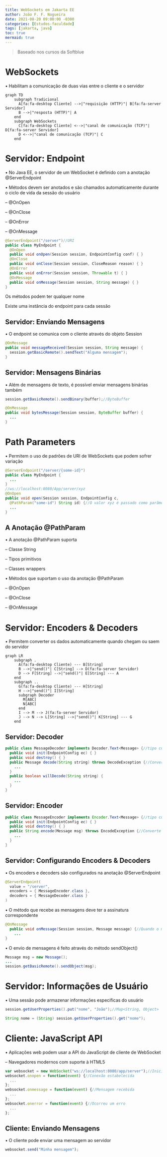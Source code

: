 ```yaml
---
title: WebSockets em Jakarta EE
author: João F. F. Nogueira
date: 2021-08-20 09:00:00 -0300
categories: [Estudos-faculdade]
tags: [jakarta, java]
toc: true
mermaid: true
---
```


> Baseado nos cursos da Softblue

# WebSockets

• Habilitam a comunicação de duas vias entre o cliente e o servidor

```mermaid
graph TD
    subgraph Tradicional
      A[fa:fa-desktop Cliente] -->|"requisição (HTTP)"| B[fa:fa-server Servidor]
      B -->|"resposta (HTTP)"| A
    end
    subgraph WebSockets
      C[fa:fa-desktop Cliente] <-->|"canal de comunicação (TCP)"| D[fa:fa-server Servidor]
      D <-->|"canal de comunicação (TCP)"| C
    end    
```

# Servidor: Endpoint

• No Java EE, o servidor de um WebSocket é definido com a anotação @ServerEndpoint

• Métodos devem ser anotados e são chamados automaticamente durante o ciclo de vida da sessão do usuário

– @OnOpen

– @OnClose

– @OnError

– @OnMessage

```java
@ServerEndpoint("/server")//URI
public class MyEndpoint {
  @OnOpen
  public void onOpen(Session session, EndpointConfig conf) { }
  @OnClose
  public void onClose(Session session, CloseReason reason) { }
  @OnError
  public void onError(Session session, Throwable t) { }
  @OnMessage
  public void onMessage(Session session, String message) { }
}
```

Os métodos podem ter qualquer nome

Existe uma instância do endpoint para cada sessão

## Servidor: Enviando Mensagens

• O endpoint se comunica com o cliente através do objeto Session

```java
@OnMessage
public void messageReceived(Session session, String message) {
  session.getBasicRemote().sendText("Alguma mensagem");
}
```

## Servidor: Mensagens Binárias

• Além de mensagens de texto, é possível enviar mensagens binárias também

```java
session.getBasicRemote().sendBinary(buffer);//ByteBuffer

@OnMessage
public void bytesMessage(Session session, ByteBuffer buffer) {
  ...
}
```

# Path Parameters

• Permitem o uso de padrões de URI de WebSockets que podem sofrer variação

```java
@ServerEndpoint("/server/{some-id}")
public class MyEndpoint {
  ...
}
//ws://localhost:8080/App/server/xyz
@OnOpen
public void open(Session session, EndpointConfig c, 
  @PathParam("some-id") String id) {//O valor xyz é passado como parâmetro
  ...
}
```

## A Anotação @PathParam

• A anotação @PathParam suporta

– Classe String

– Tipos primitivos

– Classes wrappers

• Métodos que suportam o uso da anotação @PathParam

– @OnOpen

– @OnClose

– @OnMessage

# Servidor: Encoders & Decoders

• Permitem converter os dados automaticamente quando chegam ou saem do servidor

```mermaid
graph LR
    subgraph .
      A(fa:fa-desktop Cliente) --- B[String]
      B -->|"send()"| C[String] --> D(fa:fa-server Servidor)
      D --> F[String] -->|"send()"| E[String] --- A
    end
    subgraph ..
      G(fa:fa-desktop Cliente) --- H[String]
      H -->|"send()"| I[String]
      subgraph Decoder
        M[ABC]
        N[ABC]
      end
      I --> M --> J(fa:fa-server Servidor)
      J --> N --> L[String] -->|"send()"| K[String] --- G
    end    
```

## Servidor: Decoder

```java
public class MessageDecoder implements Decoder.Text<Message> {//tipo customizado
  public void init(EndpointConfig ec) { }
  public void destroy() { }
  public Message decode(String string) throws DecodeException {//Converte para o tipo customizado
    ...
  }
  public boolean willDecode(String string) {
    ...
  }
}
```

## Servidor: Encoder

```java
public class MessageEncoder implements Encoder.Text<Message> {//tipo customizado
  public void init(EndpointConfig ec) { }
  public void destroy() { }
  public String encode(Message msg) throws EncodeException {//Converte para String
    ...
  }
}
```

## Servidor: Configurando Encoders & Decoders

• Os encoders e decoders são configurados na anotação @ServerEndpoint

```java
@ServerEndpoint(
  value = "/server",
  encoders = { MessageEncoder.class },
  decoders = { MessageDecoder.class }
)
```

• O método que recebe as mensagens deve ter a assinatura correspondente

```java
@OnMessage
  public void onMessage(Session session, Message message) {//Quando o método for chamado, o decoder já entrou em áção
    ...
}
```

• O envio de mensagens é feito através do método sendObject()

```java
Message msg = new Message();
...
session.getBasicRemote().sendObject(msg);
```

# Servidor: Informações de Usuário

• Uma sessão pode armazenar informações específicas do usuário

```java
session.getUserProperties().put("nome", "João");//Map<String, Object>

String nome = (String) session.getUserProperties().get("nome");
```

# Cliente: JavaScript API

• Aplicações web podem usar a API do JavaScript de cliente de WebSocket

– Navegadores modernos com suporte à HTML5

```javascript
var websocket = new WebSocket("ws://localhost:8080/app/server");//Inicia a conexão
websocket.onopen = function(event) {//Conexão estabelecida
  ...
};
websocket.onmessage = function(event) {//Mensagem recebida
  ...
};
websocket.onerror = function(event) {//Ocorreu um erro
  ...
};
```

## Cliente: Enviando Mensagens

• O cliente pode enviar uma mensagem ao servidor

```javascript
websocket.send("Minha mensagem");
```
